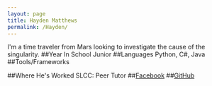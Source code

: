 ```yaml
---
layout: page
title: Hayden Matthews
permalink: /Hayden/
---
```

I'm a time traveler from Mars looking to investigate the cause of the singularity.
##Year In School
Junior
##Languages
Python, C#, Java
##Tools/Frameworks

##Where He's Worked
SLCC: Peer Tutor
##[Facebook](https://www.facebook.com/hayden.matthews.71)
##[GitHub](https://github.com/Gingerbread-Fetus/HaydensCodeDungeon.git)
